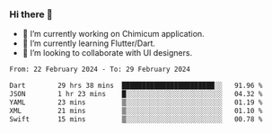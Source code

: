 ### Hi there 👋

<!--
**devcat37/devcat37** is a ✨ _special_ ✨ repository because its `README.md` (this file) appears on your GitHub profile.-->


- 🔭 I’m currently working on Chimicum application.
- 🌱 I’m currently learning Flutter/Dart.
- 👯 I’m looking to collaborate with UI designers.
<!-- - 🤔 I’m looking for help with ... -->

<!--START_SECTION:waka-->

```txt
From: 22 February 2024 - To: 29 February 2024

Dart        29 hrs 38 mins  ███████████████████████░░   91.96 %
JSON        1 hr 23 mins    █░░░░░░░░░░░░░░░░░░░░░░░░   04.32 %
YAML        23 mins         ▒░░░░░░░░░░░░░░░░░░░░░░░░   01.19 %
XML         21 mins         ▒░░░░░░░░░░░░░░░░░░░░░░░░   01.10 %
Swift       15 mins         ▒░░░░░░░░░░░░░░░░░░░░░░░░   00.78 %
```

<!--END_SECTION:waka-->
